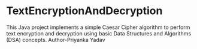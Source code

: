 # TextEncryptionAndDecryption
This Java project implements a simple Caesar Cipher algorithm to perform text encryption and decryption using basic Data Structures and Algorithms (DSA) concepts.
Author-Priyanka Yadav
